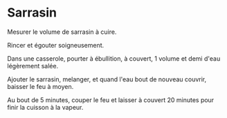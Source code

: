 # Sarrasin

Mesurer le volume de sarrasin à cuire.

Rincer et égouter soigneusement.

Dans une casserole, pourter à ébullition, à couvert, 1 volume et demi d'eau légèrement salée.

Ajouter le sarrasin, melanger, et quand l'eau bout de nouveau couvrir, baisser le feu à moyen.

Au bout de 5 minutes, couper le feu et laisser à couvert 20 minutes pour finir la cuisson à la vapeur.
